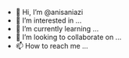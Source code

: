 - 👋 Hi, I’m @anisaniazi
- 👀 I’m interested in ...
- 🌱 I’m currently learning ...
- 💞️ I’m looking to collaborate on ...
- 📫 How to reach me ...

<!---
anisaniazi/anisaniazi is a ✨ special ✨ repository because its `README.md` (this file) appears on your GitHub profile.
You can click the Preview link to take a look at your changes.
--->
